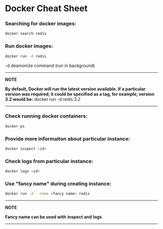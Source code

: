 # Docker Cheat Sheet

### Searching for docker images:

```bash
docker search redis
```

### Run docker images:

```bash
docker run -d redis
```
-d deamonize command (run in background)

---
**NOTE**

__By default, Docker will run the latest version available. If a particular version was required, it could be specified as a tag, for example, version 3.2 would be:__ docker run -d redis:3.2

---


### Check running docker containers:

```bash
docker ps
```

### Provide more informaiton about particular instance:

```bash
docker inspect <id>
```

### Check logs from particular instance:

```bash
docker logs <id>
```

### Use "fancy name" during creating instance:

```bash
docker run -d --name <fancy name> redis
```

---
**NOTE**

__Fancy name can be used with__ **inspect** __and__ **logs**

---

### 
